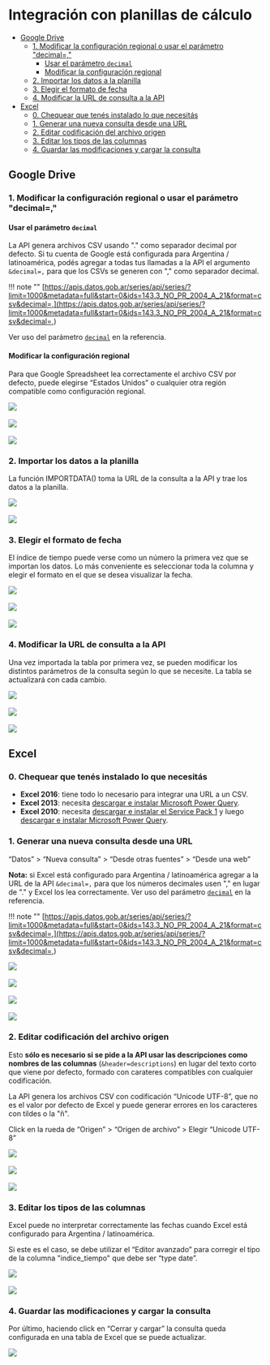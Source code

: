 # Integración con planillas de cálculo

<!-- START doctoc generated TOC please keep comment here to allow auto update -->
<!-- DON'T EDIT THIS SECTION, INSTEAD RE-RUN doctoc TO UPDATE -->
 

- [Google Drive](#google-drive)
  - [1. Modificar la configuración regional o usar el parámetro "decimal=,"](#1-modificar-la-configuracion-regional-o-usar-el-parametro-decimal)
    - [Usar el parámetro `decimal`](#usar-el-parametro-decimal)
    - [Modificar la configuración regional](#modificar-la-configuracion-regional)
  - [2. Importar los datos a la planilla](#2-importar-los-datos-a-la-planilla)
  - [3. Elegir el formato de fecha](#3-elegir-el-formato-de-fecha)
  - [4. Modificar la URL de consulta a la API](#4-modificar-la-url-de-consulta-a-la-api)
- [Excel](#excel)
  - [0. Chequear que tenés instalado lo que necesitás](#0-chequear-que-tenes-instalado-lo-que-necesitas)
  - [1. Generar una nueva consulta desde una URL](#1-generar-una-nueva-consulta-desde-una-url)
  - [2. Editar codificación del archivo origen](#2-editar-codificacion-del-archivo-origen)
  - [3. Editar los tipos de las columnas](#3-editar-los-tipos-de-las-columnas)
  - [4. Guardar las modificaciones y cargar la consulta](#4-guardar-las-modificaciones-y-cargar-la-consulta)

<!-- END doctoc generated TOC please keep comment here to allow auto update -->

## Google Drive

### 1. Modificar la configuración regional o usar el parámetro "decimal=,"

#### Usar el parámetro `decimal`

La API genera archivos CSV usando "." como separador decimal por defecto. Si tu cuenta de Google está configurada para Argentina / latinoamérica, podés agregar a todas tus llamadas a la API el argumento `&decimal=,` para que los CSVs se generen con "," como separador decimal.

!!! note ""
    [https://apis.datos.gob.ar/series/api/series/?limit=1000&metadata=full&start=0&ids=143.3_NO_PR_2004_A_21&format=csv&decimal=,](https://apis.datos.gob.ar/series/api/series/?limit=1000&metadata=full&start=0&ids=143.3_NO_PR_2004_A_21&format=csv&decimal=,)

Ver uso del parámetro [`decimal`](reference/api-reference.md#decimal) en la referencia.

#### Modificar la configuración regional

Para que Google Spreadsheet lea correctamente el archivo CSV por defecto, puede elegirse “Estados Unidos” o cualquier otra región compatible como configuración regional.

![](assets/google_drive_letra_1.png)
<br><br>
![](assets/google_drive_letra_2.png)
<br><br>
![](assets/google_drive_letra_3.png)

### 2. Importar los datos a la planilla

La función IMPORTDATA() toma la URL de la consulta a la API y trae los datos a la planilla.

![](assets/google_drive_letra_4.png)
<br><br>
![](assets/google_drive_letra_5.png)

### 3. Elegir el formato de fecha

El índice de tiempo puede verse como un número la primera vez que se importan los datos. Lo más conveniente es seleccionar toda la columna y elegir el formato en el que se desea visualizar la fecha.

![](assets/google_drive_letra_6.png)
<br><br>
![](assets/google_drive_letra_7.png)
<br><br>
![](assets/google_drive_letra_8.png)

### 4. Modificar la URL de consulta a la API

Una vez importada la tabla por primera vez, se pueden modificar los distintos parámetros de la consulta según lo que se necesite. La tabla se actualizará con cada cambio.

![](assets/google_drive_letra_9.png)
<br><br>
![](assets/google_drive_letra_10.png)
<br><br>
![](assets/google_drive_letra_11.png)

## Excel

### 0. Chequear que tenés instalado lo que necesitás

* **Excel 2016**: tiene todo lo necesario para integrar una URL a un CSV.
* **Excel 2013**: necesita [descargar e instalar Microsoft Power Query](https://www.microsoft.com/es-es/download/details.aspx?id=39379).
* **Excel 2010**: necesita [descargar e instalar el Service Pack 1](https://www.microsoft.com/es-ar/download/details.aspx?id=26622) y luego [descargar e instalar Microsoft Power Query](https://www.microsoft.com/es-es/download/details.aspx?id=39379).

### 1. Generar una nueva consulta desde una URL

“Datos” > “Nueva consulta” > “Desde otras fuentes” > “Desde una web”

**Nota:** si Excel está configurado para Argentina / latinoamérica agregar a la URL de la API `&decimal=,` para que los números decimales usen "," en lugar de "." y Excel los lea correctamente. Ver uso del parámetro [`decimal`](reference/api-reference.md#decimal) en la referencia.

!!! note ""
    [https://apis.datos.gob.ar/series/api/series/?limit=1000&metadata=full&start=0&ids=143.3_NO_PR_2004_A_21&format=csv&decimal=,](https://apis.datos.gob.ar/series/api/series/?limit=1000&metadata=full&start=0&ids=143.3_NO_PR_2004_A_21&format=csv&decimal=,)

![](assets/excel_letra_1.png)
<br><br>
![](assets/excel_letra_2.png)
<br><br>
![](assets/excel_letra_3.png)
<br><br>
![](assets/excel_letra_4.png)

### 2. Editar codificación del archivo origen

Esto **sólo es necesario si se pide a la API usar las descripciones como nombres de las columnas** (`&header=descriptions`) en lugar del texto corto que viene por defecto, formado con carateres compatibles con cualquier codificación.

La API genera los archivos CSV con codificación “Unicode UTF-8”, que no es el valor por defecto de Excel y puede generar errores en los caracteres con tildes o la "ñ".

Click en la rueda de “Origen” > “Origen de archivo” > Elegir “Unicode UTF-8”

![](assets/excel_letra_5.png)
<br><br>
![](assets/excel_letra_6.png)
<br><br>
![](assets/excel_letra_7.png)

### 3. Editar los tipos de las columnas

Excel puede no interpretar correctamente las fechas cuando Excel está configurado para Argentina / latinoamérica.

Si este es el caso, se debe utilizar el “Editor avanzado” para corregir el tipo de la columna "indice_tiempo" que debe ser “type date”.

![](assets/excel_letra_8.png)
<br><br>
![](assets/excel_letra_9.png)

### 4. Guardar las modificaciones y cargar la consulta

Por último, haciendo click en “Cerrar y cargar” la consulta queda configurada en una tabla de Excel que se puede actualizar.

![](assets/excel_letra_14.png)
